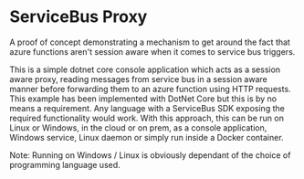 # ServiceBus Proxy

A proof of concept demonstrating a mechanism to get around the fact that azure functions aren't session aware when it comes to service bus triggers.

This is a simple dotnet core console application which acts as a session aware proxy, reading messages from service bus in a session aware manner before forwarding them to an azure function using HTTP requests. This example has been implemented with DotNet Core but this is by no means a requirement. Any language with a ServiceBus SDK exposing the required functionality would work. With this approach, this can be run on Linux or Windows, in the cloud or on prem, as a console application, Windows service, Linux daemon or simply run inside a Docker container.

Note: Running on Windows / Linux is obviously dependant of the choice of programming language used.

